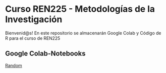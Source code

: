 # Curso REN225 - Metodologías de la Investigación
Bienvenid@s! 
En este repositorio se almacenarán Google Colab y Código de R para el curso de REN225

## Google Colab-Notebooks
[Random](https://github.com/Saryace/material-REN225/blob/main/random_ren225.ipynb)


